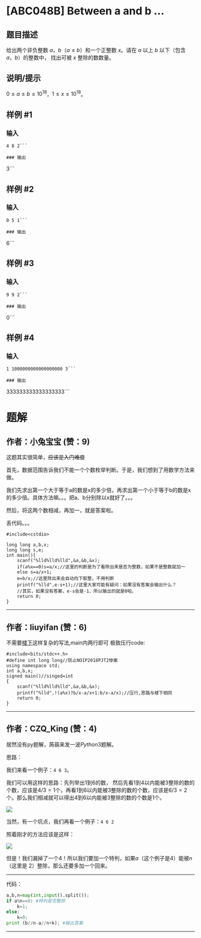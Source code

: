 # [ABC048B] Between a and b ...

## 题目描述

给出两个非负整数 $a$，$b$（$a≤b$）和一个正整数 $x$。请在 $a$ 以上 $b$ 以下（包含 $a$，$b$）的整数中， 找出可被 $x$ 整除的数数量。

## 说明/提示

$0 ≤ a ≤ b ≤ 10^{18}$，$1 ≤ x ≤ 10^{18}$。

## 样例 #1

### 输入

```
4 8 2```

### 输出

```
3```

## 样例 #2

### 输入

```
0 5 1```

### 输出

```
6```

## 样例 #3

### 输入

```
9 9 2```

### 输出

```
0```

## 样例 #4

### 输入

```
1 1000000000000000000 3```

### 输出

```
333333333333333333```

# 题解

## 作者：小兔宝宝 (赞：9)

这题其实很简单，~~应该是入门难度~~

首先，数据范围告诉我们不能一个个数枚举判断。于是，我们想到了用数学方法来做。

我们先求出第一个大于等于a的数是x的多少倍，再求出第一个小于等于b的数是x的多少倍。具体方法嘛。。。把a、b分别除以x就好了。。。

然后，将这两个数相减，再加一，就是答案啦。

丢代码。。。
```
#include<cstdio>

long long a,b,x;
long long s,e;
int main(){
	scanf("%lld%lld%lld",&a,&b,&x);
	if(a%x==0)s=a/x;//这里的判断是为了看除出来是否为整数，如果不是整数就加一
	else s=a/x+1;
	e=b/x;//这里除出来会自动向下取整，不用判断
	printf("%lld",e-s+1);//这里大家可能有疑问：如果没有答案会输出什么？
    //其实，如果没有答案，e-s会是-1，所以输出的就是0啦。
	return 0;
}
```

---

## 作者：liuyifan (赞：6)

不需要[楼下](https://www.luogu.org/blog/bunny123/solution-at2151)这样复杂的写法,main内两行即可
极致压行code:
```
#include<bits/stdc++.h>
#define int long long//防止NOIP2018PJT2惨案
using namespace std;
int a,b,x;
signed main()//singed=int
{
    scanf("%lld%lld%lld",&a,&b,&x);
    printf("%lld",!(a%x)?b/x-a/x+1:b/x-a/x);//压行,思路与楼下相同
    return 0;
}
```

---

## 作者：CZQ_King (赞：4)

居然没有py题解，蒟蒻来发一波$Python3$题解。

思路：

我们来看一个例子：``4 6 3``。

我们可以用这样的思路：先列举出$1$到$6$的数，
然后先看$1$到$4$以内能被$3$整除的数的个数，应该是$4/3=1$个，再看$1$到$6$以内能被$3$整除的数的个数，应该是$6/3=2$个。那么我们相减就可以得出$4$到$6$以内能被$3$整除的数的个数是$1$个。

![](https://s2.ax1x.com/2019/08/05/egwR54.png)

当然，有一个坑点，我们再看一个例子：``4 6 2``

照着刚才的方法应该是这样：

![](https://s2.ax1x.com/2019/08/05/eg0SMt.png)

但是！我们漏掉了一个$4$！所以我们要加一个特判，如果$a$（这个例子是$4$）能被$n$（这里是
$2$）整除，那么还要多加一个回来。

------------
代码：
```python
a,b,n=map(int,input().split());
if a%n==0: #特判是否整除
    k=1;
else:
    k=0;
print (b//n-a//n+k); #输出答案 
```

---

